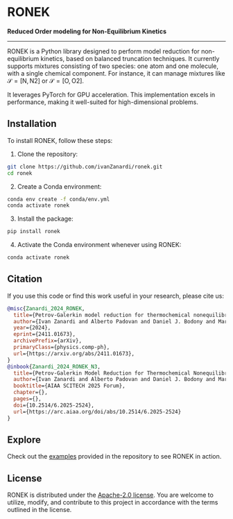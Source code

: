# RONEK

**Reduced Order modeling for Non-Equilibrium Kinetics**

---

RONEK is a Python library designed to perform model reduction for non-equilibrium kinetics, based on balanced truncation techniques. It currently supports mixtures consisting of two species: one atom and one molecule, with a single chemical component. For instance, it can manage mixtures like $\mathcal{S}=\left[\text{N},\text{N}2\right]$ or $\mathcal{S}=\left[\text{O},\text{O}2\right]$.

It leverages PyTorch for GPU acceleration. This implementation excels in performance, making it well-suited for high-dimensional problems.

## Installation

To install RONEK, follow these steps:

1. Clone the repository:

```bash
git clone https://github.com/ivanZanardi/ronek.git
cd ronek
```

2. Create a Conda environment:

```bash
conda env create -f conda/env.yml
conda activate ronek
```

3. Install the package:

```bash
pip install ronek
```

4. Activate the Conda environment whenever using RONEK:

```bash
conda activate ronek
```

## Citation

If you use this code or find this work useful in your research, please cite us:

```bibtex
@misc{Zanardi_2024_RONEK,
  title={Petrov-Galerkin model reduction for thermochemical nonequilibrium gas mixtures}, 
  author={Ivan Zanardi and Alberto Padovan and Daniel J. Bodony and Marco Panesi},
  year={2024},
  eprint={2411.01673},
  archivePrefix={arXiv},
  primaryClass={physics.comp-ph},
  url={https://arxiv.org/abs/2411.01673}, 
}
@inbook{Zanardi_2024_RONEK_N3,
  title={Petrov-Galerkin Model Reduction for Thermochemical Nonequilibrium Gas Mixtures: Application to the N$_2$+N System},
  author={Ivan Zanardi and Alberto Padovan and Daniel J. Bodony and Marco Panesi},
  booktitle={AIAA SCITECH 2025 Forum},
  chapter={},
  pages={},
  doi={10.2514/6.2025-2524},
  url={https://arc.aiaa.org/doi/abs/10.2514/6.2025-2524}
}
```

## Explore

Check out the [examples](https://github.com/ivanZanardi/ronek/tree/main/examples) provided in the repository to see RONEK in action.

## License

RONEK is distributed under the [Apache-2.0 license](https://github.com/ivanZanardi/ronek/blob/main/LICENSE). You are welcome to utilize, modify, and contribute to this project in accordance with the terms outlined in the license.
